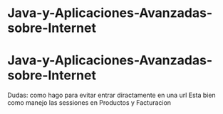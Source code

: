 # Java-y-Aplicaciones-Avanzadas-sobre-Internet
# Java-y-Aplicaciones-Avanzadas-sobre-Internet

Dudas: como hago para evitar entrar diractamente en una url
        Esta bien como manejo las sessiones en Productos y Facturacion